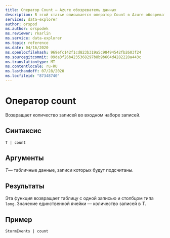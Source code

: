 ```yaml
---
title: Оператор Count — Azure обозреватель данных
description: В этой статье описывается оператор Count в Azure обозреватель данных.
services: data-explorer
author: orspod
ms.author: orspodek
ms.reviewer: rkarlin
ms.service: data-explorer
ms.topic: reference
ms.date: 04/16/2020
ms.openlocfilehash: 969efc142f1cd823b319a5c98494542fb2603f24
ms.sourcegitcommit: 09da3f26b4235368297b8b9b604d4282228a443c
ms.translationtype: MT
ms.contentlocale: ru-RU
ms.lasthandoff: 07/28/2020
ms.locfileid: "87348740"
---
```

# <a name="count-operator"></a>Оператор count

Возвращает количество записей во входном наборе записей.

## <a name="syntax"></a>Синтаксис

`T | count`

## <a name="arguments"></a>Аргументы

*T*— табличные данные, записи которых будут подсчитаны.

## <a name="returns"></a>Результаты

Эта функция возвращает таблицу с одной записью и столбцом типа `long`. Значение единственной ячейки — количество записей в *T*. 

## <a name="example"></a>Пример

<!-- csl: https://help.kusto.windows.net/Samples -->
```kusto
StormEvents | count
```
